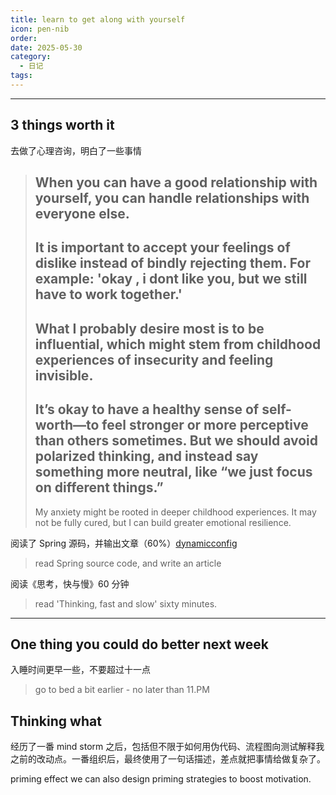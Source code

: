 ```yaml
---
title: learn to get along with yourself
icon: pen-nib
order: 
date: 2025-05-30
category:
  - 日记
tags:
---
```

---

## 3 things worth it

去做了心理咨询，明白了一些事情
> 	When you can have a good relationship with yourself, you can handle relationships with everyone else.
> 	-
> 	It is important to accept your feelings of dislike instead of bindly rejecting them. For example: 'okay , i dont like you, but we still have to work together.'
> 	-
> 	What I probably desire most is to be influential, which might stem from childhood experiences of insecurity and feeling invisible.
> 	-
> 	It’s okay to have a healthy sense of self-worth—to feel stronger or more perceptive than others sometimes. But we should avoid polarized thinking, and instead say something more neutral, like “we just focus on different things.”
> 	-
> 	My anxiety might be rooted in deeper childhood experiences. It may not be fully cured, but I can build greater emotional resilience.

阅读了 Spring 源码，并输出文章（60%）[dynamicconfig](../../../code/backend/java/dynamicconfig.md)
>  read Spring source code, and write an article

阅读《思考，快与慢》60 分钟
> read 'Thinking, fast and slow' sixty minutes.

---

## One thing you could do better next week

入睡时间更早一些，不要超过十一点
> go to bed a bit earlier - no later than 11.PM


## Thinking what

经历了一番 mind storm 之后，包括但不限于如何用伪代码、流程图向测试解释我之前的改动点。一番组织后，最终使用了一句话描述，差点就把事情给做复杂了。

priming effect
we can also design priming strategies to boost motivation.